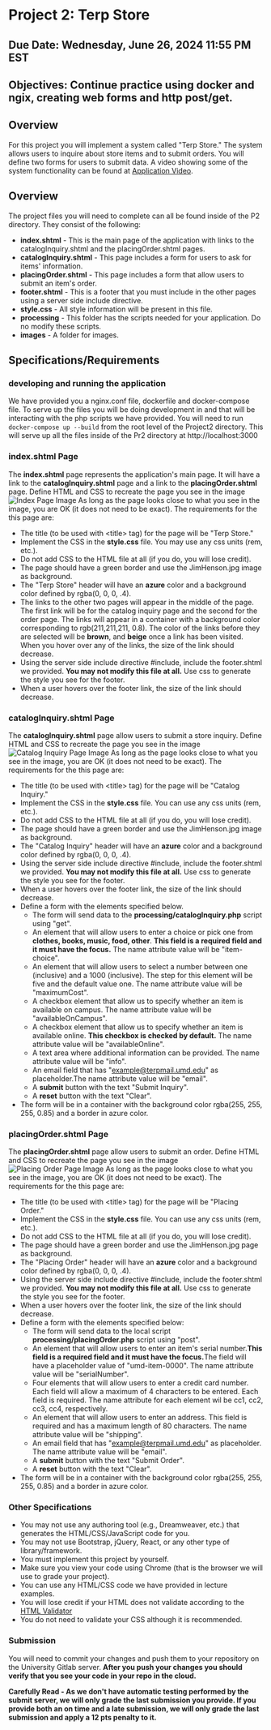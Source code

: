 # Project 2: Terp Store

## Due Date: Wednesday, June 26, 2024 11:55 PM EST
## Objectives: Continue practice using docker and ngix, creating web forms and http post/get.


## Overview  
For this project you will implement a system called "Terp Store." The system allows users to inquire about store items and to submit orders. You will define two forms for users to submit data. A video showing some of the system functionality can be found at <a href="https://umd.hosted.panopto.com/Panopto/Pages/Viewer.aspx?id=cd1d6716-acc8-4e81-9c42-ae4400eea998">Application Video</a>.  

## Overview
The project files you will need to complete can all be found inside of the P2 directory. They consist of the following:  
*  __index.shtml__ - This is the main page of the application with links to the catalogInquiry.shtml and the placingOrder.shtml pages. 
*  __catalogInquiry.shtml__ - This page includes a form for users to ask for items' information.  
*  __placingOrder.shtml__ - This page includes a form that allow users to submit an item's order.  
*  __footer.shtml__ - This is a footer that you must include in the other pages using a server side include directive.
*  __style.css__ - All style information will be present in this file. 
*  __processing__ - This folder has the scripts needed for your application. Do no modify these scripts.
*  __images__ - A folder for images.


## Specifications/Requirements

### developing and running the application
We have provided you a nginx.conf file, dockerfile and docker-compose file. To serve up the files you will be doing development in and that will be interacting with the php scripts we have provided. You will need to run `docker-compose up --build` from the root level of the Project2 directory. This will serve up all the files inside of the Pr2 directory at http://localhost:3000  

### index.shtml Page
The __index.shtml__ page represents the application's main page. It will have a link to the __catalogInquiry.shtml__ page and a link to the
__placingOrder.shtml__ page. Define HTML and CSS to recreate the page you see in the image ![Index Page Image](images/indexPageImage.png) As long as the page looks close to what you see in the image, you are OK (it does not need to be exact). The requirements for the this page are:  
*	The title (to be used with &lt;title&gt; tag) for the page will be "Terp Store."
*	Implement the CSS in the __style.css__ file. You may use any css units (rem, etc.).
*	Do not add CSS to the HTML file at all (if you do, you will lose credit).
* The page should have a green border and use the JimHenson.jpg image as background.
*	The "Terp Store" header will have an <strong>azure</strong> color and a background color defined by rgba(0, 0, 0, .4).
*	The links to the other two pages will appear in the middle of the page. The first link will be for the catalog inquiry page and the second for the order page. The links will appear in a container with a background color corresponding to rgb(211,211,211, 0.8). The color of the links before they are selected will be <strong>brown</strong>, and <strong>beige</strong> once a link has been visited. When you hover over any of the links, the size of the link should decrease.
* Using the server side include directive #include, include the footer.shtml we provided. <strong>You may not modify this file at all.</strong> Use css to generate the style you see for the footer.
* When a user hovers over the footer link, the size of the link should decrease.

### catalogInquiry.shtml Page  
The <strong>catalogInquiry.shtml</strong> page allow users to submit a store inquiry. Define HTML and CSS to recreate the page you see in the image ![Catalog Inquiry Page Image](images/catalogInquiryPageImage.png) As long as the page looks close to what you see in the image, you are OK (it does not need to be exact). The requirements for the this page are:  
*	The title (to be used with &lt;title&gt; tag) for the page will be "Catalog Inquiry."
*	Implement the CSS in the <strong>style.css</strong> file. You can use any css units (rem, etc.).
* Do not add CSS to the HTML file at all (if you do, you will lose credit).
* The page should have a green border and use the JimHenson.jpg image as background.
* The "Catalog Inquiry" header will have an <strong>azure</strong> color and a background color defined by rgba(0, 0, 0, .4).
* Using the server side include directive #include, include the footer.shtml we provided. <strong>You may not modify this file at all.</strong> Use css to generate the style you see for the footer.
* When a user hovers over the footer link, the size of the link should decrease.
* Define a form with the elements specified below.
	*	The form will send data to the <strong>processing/catalogInquiry.php</strong> script using "get".
	*	An element that will allow users to enter a choice or pick one from <strong>clothes, books, music, food, other</strong>. <strong>This field is a required field and it must have the focus.</strong> The name attribute value will be "item-choice".
	*	An element that will allow users to select a number between one (inclusive) and a 1000 (inclusive). The step for this element will be five and the default value one. The name attribute value will be "maximumCost".
	*	A checkbox element that allow us to specify whether an item is available on campus. The name attribute value will be "availableOnCampus".
	*	A checkbox element that allow us to specify whether an item is available online. <strong>This checkbox is checked by default.</strong> The name attribute value will be "availableOnline".
	*	A text area where additional information can be provided. The name attribute value will be "info".
	*	An email field that has "example@terpmail.umd.edu" as placeholder.The name attribute value will be "email".
	*	A <strong>submit</strong> button with the text "Submit Inquiry".
	*	A <strong>reset</strong> button with the text "Clear".
*	The form will be in a container with the background color rgba(255, 255, 255, 0.85) and a border in azure color.

### placingOrder.shtml Page
The <strong>placingOrder.shtml</strong> page allow users to submit an order. Define HTML and CSS to recreate the page you see in the image ![Placing Order Page Image](images/placingOrderPageImage.png) As long as the page looks close to what you see in the image, you are OK (it does not need to be exact). The requirements for the this page are:
*	The title (to be used with &lt;title&gt; tag) for the page will be "Placing Order."
*	Implement the CSS in the <strong>style.css</strong> file. You can use any css units (rem, etc.).
*	Do not add CSS to the HTML file at all (if you do, you will lose credit).
*	The page should have a green border and use the JimHenson.jpg page as background.
*	The "Placing Order" header will have an <strong>azure</strong> color and a background color defined by rgba(0, 0, 0, .4).
*	Using the server side include directive #include, include the footer.shtml we provided. <strong>You may not modify this file at all.</strong> Use css to generate the style you see for the footer.
*	When a user hovers over the footer link, the size of the link should decrease.
*	Define a form with the elements specified below:
	*	The form will send data to the local script <strong>processing/placingOrder.php</strong> script using "post".
	*	An element that will allow users to enter an item's serial number.<strong>This field is a required field and it must have the focus.</strong>The field will have a placeholder value of "umd-item-0000".
  The name attribute value will be "serialNumber".
	*	Four elements that will allow users to enter a credit card number.
  Each field will allow a maximum of 4 characters to be entered. Each field is required. The name attribute for each element wil be cc1, cc2, cc3, cc4, respectively.
	* An element that will allow users to enter an address. This field is required and has a maximum length of 80 characters. The name attribute value will be "shipping".
	*	An email field that has "example@terpmail.umd.edu" as placeholder.
  The name attribute value will be "email".
	*	A <strong>submit</strong> button with the text "Submit Order".
	*	A <strong>reset</strong> button with the text "Clear".
*	The form will be in a container with the background color rgba(255, 255, 255, 0.85) and a border in azure color.

### Other Specifications
*	You may not use any authoring tool (e.g., Dreamweaver, etc.)
that generates the HTML/CSS/JavaScript code for you.
*	You may not use Bootstrap, jQuery, React, or any other type of library/framework.
*	You must implement this project by yourself.
*	Make sure you view your code using Chrome (that is the browser we will use to grade your project).
*	You can use any HTML/CSS code we have provided in lecture examples.
*	You will lose credit if your HTML does not validate according to the
[HTML Validator](https://validator.w3.org/)
*	You do not need to validate your CSS although it is recommended.

### Submission 
You will need to commit your changes and push them to your repository on the University Gitlab server. __After you push your changes you should verify that you see your code in your repo in the cloud.__  

__Carefully Read - As we don't have automatic testing performed by the submit server, we will only grade the last submission you provide. If you provide both an on time and a late submission, we will only grade the last submission and apply a 12 pts penalty to it.__
